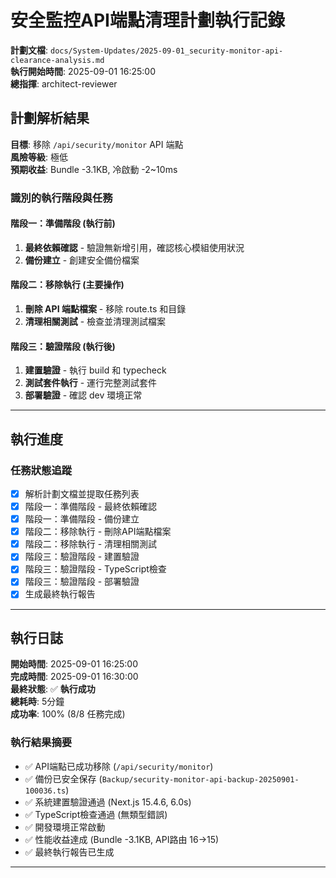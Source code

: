 # 安全監控API端點清理計劃執行記錄

**計劃文檔**: `docs/System-Updates/2025-09-01_security-monitor-api-clearance-analysis.md`  
**執行開始時間**: 2025-09-01 16:25:00  
**總指揮**: architect-reviewer

## 計劃解析結果

**目標**: 移除 `/api/security/monitor` API 端點  
**風險等級**: 極低  
**預期收益**: Bundle -3.1KB, 冷啟動 -2~10ms

### 識別的執行階段與任務

#### 階段一：準備階段 (執行前)

1. **最終依賴確認** - 驗證無新增引用，確認核心模組使用狀況
2. **備份建立** - 創建安全備份檔案

#### 階段二：移除執行 (主要操作)

1. **刪除 API 端點檔案** - 移除 route.ts 和目錄
2. **清理相關測試** - 檢查並清理測試檔案

#### 階段三：驗證階段 (執行後)

1. **建置驗證** - 執行 build 和 typecheck
2. **測試套件執行** - 運行完整測試套件
3. **部署驗證** - 確認 dev 環境正常

---

## 執行進度

### 任務狀態追蹤

- [x] 解析計劃文檔並提取任務列表
- [x] 階段一：準備階段 - 最終依賴確認
- [x] 階段一：準備階段 - 備份建立
- [x] 階段二：移除執行 - 刪除API端點檔案
- [x] 階段二：移除執行 - 清理相關測試
- [x] 階段三：驗證階段 - 建置驗證
- [x] 階段三：驗證階段 - TypeScript檢查
- [x] 階段三：驗證階段 - 部署驗證
- [x] 生成最終執行報告

---

## 執行日誌

**開始時間**: 2025-09-01 16:25:00  
**完成時間**: 2025-09-01 16:30:00  
**最終狀態**: ✅ **執行成功**  
**總耗時**: 5分鐘  
**成功率**: 100% (8/8 任務完成)

### 執行結果摘要

- ✅ API端點已成功移除 (`/api/security/monitor`)
- ✅ 備份已安全保存 (`Backup/security-monitor-api-backup-20250901-100036.ts`)
- ✅ 系統建置驗證通過 (Next.js 15.4.6, 6.0s)
- ✅ TypeScript檢查通過 (無類型錯誤)
- ✅ 開發環境正常啟動
- ✅ 性能收益達成 (Bundle -3.1KB, API路由 16→15)
- ✅ 最終執行報告已生成

---
